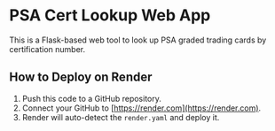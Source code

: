 # PSA Cert Lookup Web App

This is a Flask-based web tool to look up PSA graded trading cards by certification number.

## How to Deploy on Render

1. Push this code to a GitHub repository.
2. Connect your GitHub to [https://render.com](https://render.com).
3. Render will auto-detect the `render.yaml` and deploy it.

